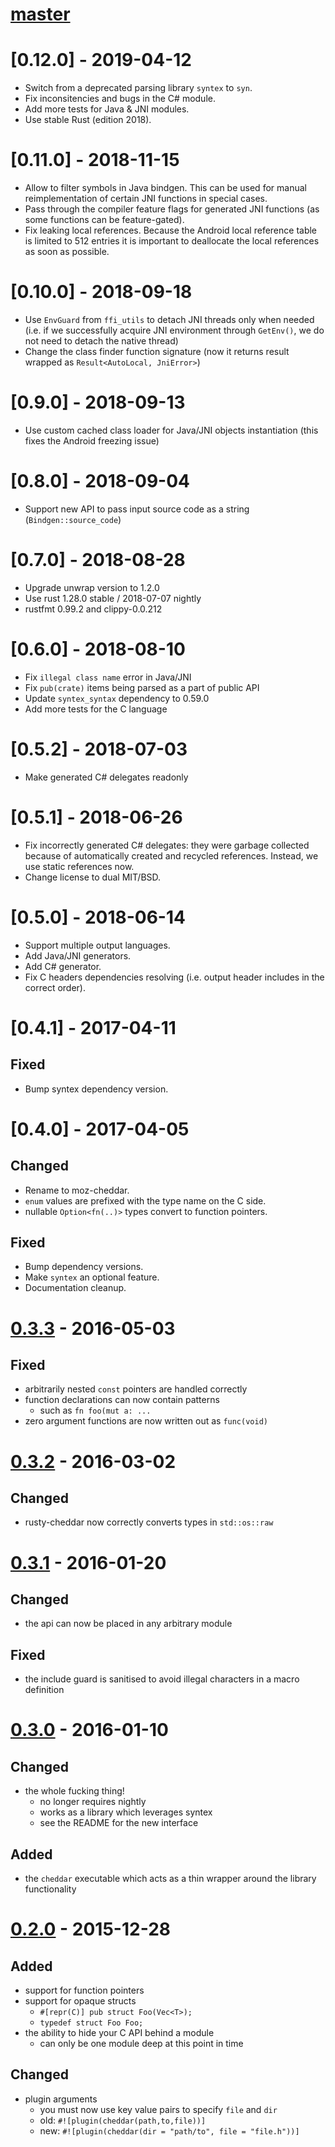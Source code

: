 # [master]

# [0.12.0] - 2019-04-12

- Switch from a deprecated parsing library `syntex` to `syn`.
- Fix inconsitencies and bugs in the C# module.
- Add more tests for Java & JNI modules.
- Use stable Rust (edition 2018).

# [0.11.0] - 2018-11-15

- Allow to filter symbols in Java bindgen. This can be used for manual reimplementation of
  certain JNI functions in special cases.
- Pass through the compiler feature flags for generated JNI functions (as some functions
  can be feature-gated).
- Fix leaking local references. Because the Android local reference table is limited to 512
  entries it is important to deallocate the local references as soon as possible.

# [0.10.0] - 2018-09-18

- Use `EnvGuard` from `ffi_utils` to detach JNI threads only when needed (i.e. if we
  successfully acquire JNI environment through `GetEnv()`, we do not need to detach the
  native thread)
- Change the class finder function signature (now it returns result wrapped
  as `Result<AutoLocal, JniError>`)

# [0.9.0] - 2018-09-13

- Use custom cached class loader for Java/JNI objects instantiation (this fixes the Android
  freezing issue)

# [0.8.0] - 2018-09-04

- Support new API to pass input source code as a string (`Bindgen::source_code`)

# [0.7.0] - 2018-08-28

- Upgrade unwrap version to 1.2.0
- Use rust 1.28.0 stable / 2018-07-07 nightly
- rustfmt 0.99.2 and clippy-0.0.212

# [0.6.0] - 2018-08-10

- Fix `illegal class name` error in Java/JNI
- Fix `pub(crate)` items being parsed as a part of public API
- Update `syntex_syntax` dependency to 0.59.0
- Add more tests for the C language

# [0.5.2] - 2018-07-03

- Make generated C# delegates readonly

# [0.5.1] - 2018-06-26

- Fix incorrectly generated C# delegates: they were garbage collected because of automatically
  created and recycled references. Instead, we use static references now.
- Change license to dual MIT/BSD.

# [0.5.0] - 2018-06-14

- Support multiple output languages.
- Add Java/JNI generators.
- Add C# generator.
- Fix C headers dependencies resolving (i.e. output header includes in the correct order).

# [0.4.1] - 2017-04-11

## Fixed

- Bump syntex dependency version.

# [0.4.0] - 2017-04-05

## Changed

- Rename to moz-cheddar.
- `enum` values are prefixed with the type name on the C side.
- nullable `Option<fn(..)>` types convert to function pointers.

## Fixed

- Bump dependency versions.
- Make `syntex` an optional feature.
- Documentation cleanup.

# [0.3.3] - 2016-05-03

## Fixed

- arbitrarily nested `const` pointers are handled correctly
- function declarations can now contain patterns
    - such as `fn foo(mut a: ...`
- zero argument functions are now written out as `func(void)`

# [0.3.2] - 2016-03-02

## Changed

- rusty-cheddar now correctly converts types in `std::os::raw`

# [0.3.1] - 2016-01-20

## Changed

- the api can now be placed in any arbitrary module

## Fixed

- the include guard is sanitised to avoid illegal characters in a macro definition


# [0.3.0] - 2016-01-10

## Changed

- the whole fucking thing!
    - no longer requires nightly
    - works as a library which leverages syntex
    - see the README for the new interface

## Added

- the `cheddar` executable which acts as a thin wrapper around the library functionality


# [0.2.0] - 2015-12-28

## Added

- support for function pointers
- support for opaque structs
    - `#[repr(C)] pub struct Foo(Vec<T>);`
    - `typedef struct Foo Foo;`
- the ability to hide your C API behind a module
    - can only be one module deep at this point in time

## Changed

- plugin arguments
    - you must now use key value pairs to specify `file` and `dir`
    - old: `#![plugin(cheddar(path,to,file))]`
    - new: `#![plugin(cheddar(dir = "path/to", file = "file.h"))]`

[master]: https://github.com/Sean1708/rusty-cheddar/compare/v0.3.3...HEAD
[0.3.3]: https://github.com/Sean1708/rusty-cheddar/compare/v0.3.2...v0.3.3
[0.3.2]: https://github.com/Sean1708/rusty-cheddar/compare/v0.3.1...v0.3.2
[0.3.1]: https://github.com/Sean1708/rusty-cheddar/compare/v0.3.0...v0.3.1
[0.3.0]: https://github.com/Sean1708/rusty-cheddar/compare/v0.2.0...v0.3.0
[0.2.0]: https://github.com/Sean1708/rusty-cheddar/compare/v0.1.0...v0.2.0
